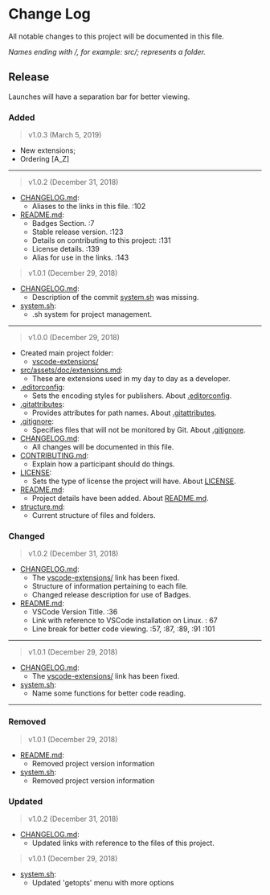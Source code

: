# Change Log

All notable changes to this project will be documented in this file.

_Names ending with /, for example: src/; represents a folder._

## Release

Launches will have a separation bar for better viewing.

### Added

> v1.0.3 (March 5, 2019)

- New extensions;
- Ordering [A_Z]

---

> v1.0.2 (December 31, 2018)

- [CHANGELOG.md][_changelog]:
  - Aliases to the links in this file. :102
- [README.md][_readme]:
  - Badges Section. :7
  - Stable release version. :123
  - Details on contributing to this project: :131
  - License details. :139
  - Alias for use in the links. :143

> v1.0.1 (December 29, 2018)

- [CHANGELOG.md][_changelog]:
  - Description of the commit [system.sh][_system] was missing.
- [system.sh][_system]:
  - .sh system for project management.

---

> v1.0.0 (December 29, 2018)

- Created main project folder:
  - [vscode-extensions/][_path]
- [src/assets/doc/extensions.md][_extensions]:
  - These are extensions used in my day to day as a developer.
- [.editorconfig][_editorconfig]:
  - Sets the encoding styles for publishers. About [.editorconfig][_editorconfig-link].
- [.gitattributes][_gitattributes]:
  - Provides attributes for path names. About [.gitattributes][_gitattributes-link].
- [.gitignore][_gitignore]:
  - Specifies files that will not be monitored by Git. About [.gitignore][_gitignore-link].
- [CHANGELOG.md][_changelog]:
  - All changes will be documented in this file.
- [CONTRIBUTING.md](CONTRIBUTING.md "Click here to open the file."):
  - Explain how a participant should do things.
- [LICENSE][_license]:
  - Sets the type of license the project will have. About [LICENSE][_license-link].
- [README.md][_readme]:
  - Project details have been added. About [README.md][_readme-link].
- [structure.md][_structure]:
  - Current structure of files and folders.

### Changed

> v1.0.2 (December 31, 2018)

- [CHANGELOG.md][_changelog]:
  - The [vscode-extensions/][_path] link has been fixed.
  - Structure of information pertaining to each file.
  - Changed release description for use of Badges.
- [README.md][_readme]:
  - VSCode Version Title. :36
  - Link with reference to VSCode installation on Linux. : 67
  - Line break for better code viewing. :57, :87, :89, :91 :101

---

> v1.0.1 (December 29, 2018)

- [CHANGELOG.md][_changelog]:
  - The [vscode-extensions/][_path] link has been fixed.
- [system.sh][_system]:
  - Name some functions for better code reading.

---

### Removed

> v1.0.1 (December 29, 2018)

- [README.md][_readme]:
  - Removed project version information
- [system.sh][_system]:
  - Removed project version information

### Updated

> v1.0.2 (December 31, 2018)

- [CHANGELOG.md][_changelog]:
  - Updated links with reference to the files of this project.

> v1.0.1 (December 29, 2018)

- [system.sh][_system]:
  - Updated 'getopts' menu with more options

<!-- aliases -->
[_path]: https://github.com/apsantos-dev/vscode-extensions
[_extensions]: src/assets/doc/extensions.md "Click here to open the file."
[_editorconfig]: .editorconfig "Click here to open the file."
[_editorconfig-link]: https://editorconfig.org/ "Click to go to the project website."
[_gitattributes]: .gitattributes "Click here to open the file."
[_gitattributes-link]: https://git-scm.com/docs/gitattributes "Click to go to the project website."
[_gitignore]: .gitignore "Click here to open the file."
[_gitignore-link]: https://git-scm.com/docs/gitignore "Click to go to the project website."
[_changelog]: CHANGELOG.md "Click here to open the file."
[_contributing]: CONTRIBUTING.md "Click here to open the file."
[_license]: LICENSE "Click here to open the file."
[_license-link]: https://help.github.com/articles/licensing-a-repository/ "Click to go to the project website."
[_readme]: README.md "Click here to open the file."
[_readme-link]: https://stackoverflow.com/questions/8655937/what-is-the-difference-between-readme-and-readme-md-in-github-projects "Click to go to the project website."
[_structure]: structure.md "Click here to open the file."
[_system]: system.sh "Click here to open the file."